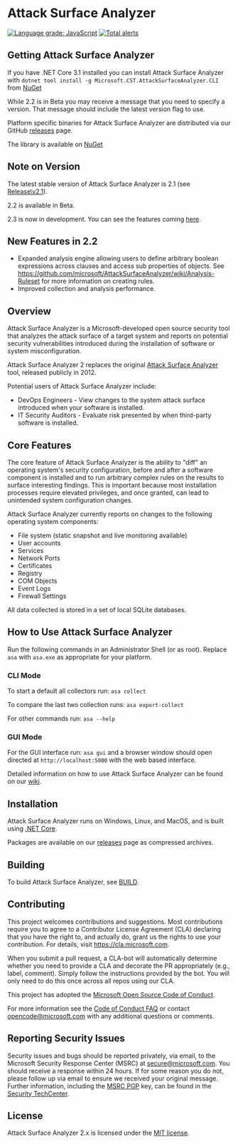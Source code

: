 # Attack Surface Analyzer 
[![Language grade: JavaScript](https://img.shields.io/lgtm/grade/javascript/g/microsoft/AttackSurfaceAnalyzer.svg?logo=lgtm&logoWidth=18)](https://lgtm.com/projects/g/microsoft/AttackSurfaceAnalyzer/context:javascript) [![Total alerts](https://img.shields.io/lgtm/alerts/g/microsoft/AttackSurfaceAnalyzer.svg?logo=lgtm&logoWidth=18)](https://lgtm.com/projects/g/microsoft/AttackSurfaceAnalyzer/alerts/)
## Getting Attack Surface Analyzer

If you have .NET Core 3.1 installed you can install Attack Surface Analyzer with `dotnet tool install -g Microsoft.CST.AttackSurfaceAnalyzer.CLI` from [NuGet](https://www.nuget.org/packages/Microsoft.CST.AttackSurfaceAnalyzer.CLI/)

While 2.2 is in Beta you may receive a message that you need to specify a version.  That message should include the latest version flag to use.

Platform specific binaries for Attack Surface Analyzer are distributed via our GitHub [releases](https://github.com/Microsoft/AttackSurfaceAnalyzer/releases/latest) page.

The library is available on [NuGet](https://www.nuget.org/packages/Microsoft.CST.AttackSurfaceAnalyzer/)

## Note on Version
The latest stable version of Attack Surface Analyzer is 2.1 (see [Release\v2.1](https://github.com/Microsoft/AttackSurfaceAnalyzer/tree/release/v2.1)).  

2.2 is available in Beta. 

2.3 is now in development.  You can see the features coming [here](https://github.com/microsoft/attacksurfaceanalyzer/issues?q=is%3Aissue+milestone%3Av2.3+).

## New Features in 2.2

- Expanded analysis engine allowing users to define arbitrary boolean expressions across clauses and access sub properties of objects. See https://github.com/microsoft/AttackSurfaceAnalyzer/wiki/Analysis-Ruleset for more information on creating rules.
- Improved collection and analysis performance.

## Overview

Attack Surface Analyzer is a Microsoft-developed open source security tool that analyzes the attack 
surface of a target system and reports on potential security vulnerabilities introduced during
the installation of software or system misconfiguration. 

Attack Surface Analyzer 2 replaces the original [Attack Surface Analyzer](https://www.microsoft.com/en-us/download/details.aspx?id=24487) tool, released publicly in 2012.

Potential users of Attack Surface Analyzer include:

* DevOps Engineers - View changes to the system attack surface introduced when your software is installed.
* IT Security Auditors - Evaluate risk presented by when third-party software is installed.

## Core Features

The core feature of Attack Surface Analyzer is the ability to "diff" an operating system's security configuration, before and after a software component is installed and to run arbitrary complex rules on the results to surface interesting findings. This is important because most installation processes require elevated privileges, and once granted, can lead to unintended system configuration changes.

Attack Surface Analyzer currently reports on changes to the following operating system components:

- File system (static snapshot and live monitoring available)
- User accounts
- Services
- Network Ports
- Certificates
- Registry
- COM Objects
- Event Logs
- Firewall Settings

All data collected is stored in a set of local SQLite databases.

## How to Use Attack Surface Analyzer

Run the following commands in an Administrator Shell (or as root).  Replace ```asa``` with ```asa.exe``` as appropriate for your platform.

### CLI Mode
To start a default all collectors run: ```asa collect```

To compare the last two collection runs: ```asa export-collect```

For other commands run: ```asa --help```

### GUI Mode
For the GUI interface run: ```asa gui``` and a browser window should open directed at ```http://localhost:5000``` with the web based interface.

Detailed information on how to use Attack Surface Analyzer can be found on our
[wiki](https://github.com/Microsoft/AttackSurfaceAnalyzer/wiki).

## Installation

Attack Surface Analyzer runs on Windows, Linux, and MacOS, and is built using [.NET Core](https://dotnet.microsoft.com/).

Packages are available on our [releases](https://github.com/Microsoft/AttackSurfaceAnalyzer/releases) page as compressed archives.

## Building

To build Attack Surface Analyzer, see [BUILD](https://github.com/Microsoft/AttackSurfaceAnalyzer/blob/master/BUILD.md).

## Contributing

This project welcomes contributions and suggestions. Most contributions require you to 
agree to a Contributor License Agreement (CLA) declaring that you have the right to, 
and actually do, grant us the rights to use your contribution. For details, visit 
https://cla.microsoft.com.

When you submit a pull request, a CLA-bot will automatically determine whether you 
need to provide a CLA and decorate the PR appropriately (e.g., label, comment). Simply 
follow the instructions provided by the bot. You will only need to do this once across all 
repos using our CLA.

This project has adopted the
[Microsoft Open Source Code of Conduct](https://opensource.microsoft.com/codeofconduct/).

For more information see the [Code of Conduct FAQ](https://opensource.microsoft.com/codeofconduct/faq/) or
contact [opencode@microsoft.com](mailto:opencode@microsoft.com) with any additional questions or comments.

## Reporting Security Issues

Security issues and bugs should be reported privately, via email, to the Microsoft Security
Response Center (MSRC) at [secure@microsoft.com](mailto:secure@microsoft.com). You should
receive a response within 24 hours. If for some reason you do not, please follow up via
email to ensure we received your original message. Further information, including the
[MSRC PGP](https://technet.microsoft.com/en-us/security/dn606155) key, can be found in
the [Security TechCenter](https://technet.microsoft.com/en-us/security/default).

## License

Attack Surface Analyzer 2.x is licensed under the
[MIT license](https://github.com/Microsoft/AttackSurfaceAnalyzer/blob/master/LICENSE).
